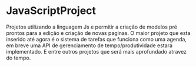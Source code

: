 # JavaScriptProject
Projetos utilizando a linguagem Js e permitir a criação de modelos pré prontos para a edição e criação de novas paginas. O maior projeto que esta inserido até agora é o sistema de tarefas que funciona como uma agenda, em breve uma API de gerenciamento de tempo/produtividade estara implementado.  E entre outros projetos que será mais aprofundado atravez do tempo.
